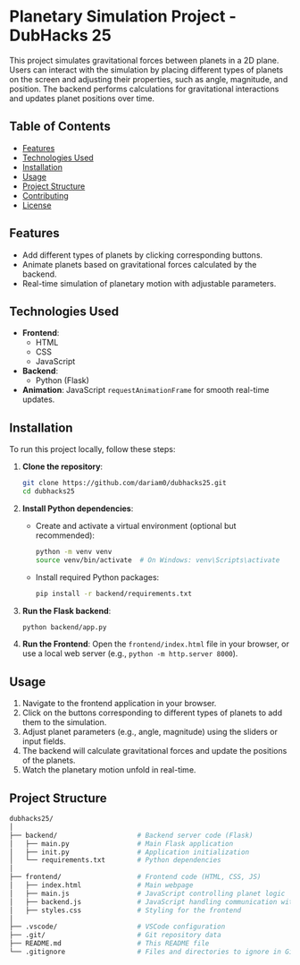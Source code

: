 # Planetary Simulation Project - DubHacks 25

This project simulates gravitational forces between planets in a 2D plane. Users can interact with the simulation by placing different types of planets on the screen and adjusting their properties, such as angle, magnitude, and position. The backend performs calculations for gravitational interactions and updates planet positions over time.

## Table of Contents

- [Features](#features)
- [Technologies Used](#technologies-used)
- [Installation](#installation)
- [Usage](#usage)
- [Project Structure](#project-structure)
- [Contributing](#contributing)
- [License](#license)

## Features

- Add different types of planets by clicking corresponding buttons.
- Animate planets based on gravitational forces calculated by the backend.
- Real-time simulation of planetary motion with adjustable parameters.

## Technologies Used

- **Frontend**: 
  - HTML
  - CSS
  - JavaScript
- **Backend**: 
  - Python (Flask)
- **Animation**: JavaScript `requestAnimationFrame` for smooth real-time updates.

## Installation

To run this project locally, follow these steps:

1. **Clone the repository**:
    ```bash
    git clone https://github.com/dariam0/dubhacks25.git
    cd dubhacks25
    ```

2. **Install Python dependencies**:
   - Create and activate a virtual environment (optional but recommended):
     ```bash
     python -m venv venv
     source venv/bin/activate  # On Windows: venv\Scripts\activate
     ```
   - Install required Python packages:
     ```bash
     pip install -r backend/requirements.txt
     ```

3. **Run the Flask backend**:
    ```bash
    python backend/app.py
    ```

4. **Run the Frontend**:
   Open the `frontend/index.html` file in your browser, or use a local web server (e.g., `python -m http.server 8000`).

## Usage

1. Navigate to the frontend application in your browser.
2. Click on the buttons corresponding to different types of planets to add them to the simulation.
3. Adjust planet parameters (e.g., angle, magnitude) using the sliders or input fields.
4. The backend will calculate gravitational forces and update the positions of the planets.
5. Watch the planetary motion unfold in real-time.

## Project Structure

```bash
dubhacks25/
│
├── backend/                    # Backend server code (Flask)
│   ├── main.py                 # Main Flask application
│   ├── init.py                 # Application initialization
│   └── requirements.txt        # Python dependencies
│
├── frontend/                   # Frontend code (HTML, CSS, JS)
│   ├── index.html              # Main webpage
│   ├── main.js                 # JavaScript controlling planet logic
│   ├── backend.js              # JavaScript handling communication with backend
│   ├── styles.css              # Styling for the frontend
│
├── .vscode/                    # VSCode configuration
├── .git/                       # Git repository data
├── README.md                   # This README file
└── .gitignore                  # Files and directories to ignore in Git
